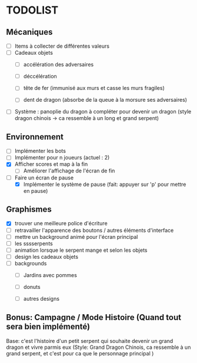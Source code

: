 # TODOLIST

## Mécaniques

- [ ] Items à collecter de différentes valeurs
- [ ] Cadeaux objets
  - [ ] accélération des adversaires
  - [ ] déccélération
  - [ ] tête de fer (immunisé aux murs et casse les murs fragiles)
  - [ ] dent de dragon (absorbe de la queue à la morsure ses adversaires)


- [ ] Système : panoplie du dragon à compléter pour devenir un dragon (style dragon chinois -> ca ressemble à un long et grand serpent)

## Environnement

- [ ] Implémenter les bots
- [ ] Implémenter pour n joueurs (actuel : 2)
- [x] Afficher scores et map à la fin
  - [ ] Améliorer l'affichage de l'écran de fin
- [ ] Faire un écran de pause
  - [x] Implémenter le système de pause (fait: appuyer sur 'p' pour mettre en pause)

## Graphismes

- [x] trouver une meilleure police d'écriture
- [ ] retravailler l'apparence des boutons / autres éléments d'interface
- [ ] mettre un background animé pour l'écran principal
- [ ] les sssserpents
- [ ] animation lorsque le serpent mange et selon les objets
- [ ] design les cadeaux objets
- [ ] backgrounds
  - [ ] Jardins avec pommes
  - [ ] donuts
  - [ ] autres designs


## Bonus: Campagne / Mode Histoire (Quand tout sera bien implémenté)

Base: c'est l'histoire d'un petit serpent qui souhaite devenir un grand dragon et vivre parmis eux (Style: Grand Dragon Chinois, ca ressemble à un grand serpent, et c'est pour ca que le personnage principal )
